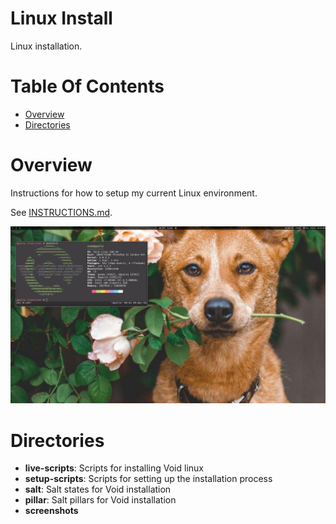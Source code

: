 # Linux Install
Linux installation.

# Table Of Contents
- [Overview](#overview)
- [Directories](#directories)

# Overview
Instructions for how to setup my current Linux environment.  

See [INSTRUCTIONS.md](INSTRUCTIONS.md).

![Clean screenshot with neofetch](/screenshots/neofetch-clean.png)

# Directories
- **live-scripts**: Scripts for installing Void linux
- **setup-scripts**: Scripts for setting up the installation process
- **salt**: Salt states for Void installation
- **pillar**: Salt pillars for Void installation
- **screenshots**